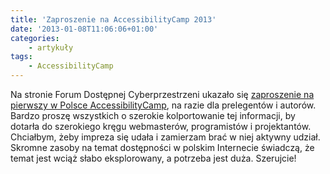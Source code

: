 ```yaml
---
title: 'Zaproszenie na AccessibilityCamp 2013'
date: '2013-01-08T11:06:06+01:00'
categories:
    - artykuły
tags:
    - AccessibilityCamp
---
```


Na stronie Forum Dostępnej Cyberprzestrzeni ukazało się [zaproszenie na pierwszy w Polsce AccessibilityCamp](http://www.fdc.org.pl/accessibilitycamp2013/#more-549), na razie dla prelegentów i autorów. Bardzo proszę wszystkich o szerokie kolportowanie tej informacji, by dotarła do szerokiego kręgu webmasterów, programistów i projektantów. Chciałbym, żeby impreza się udała i zamierzam brać w niej aktywny udział. Skromne zasoby na temat dostępności w polskim Internecie świadczą, że temat jest wciąż słabo eksplorowany, a potrzeba jest duża. Szerujcie!
